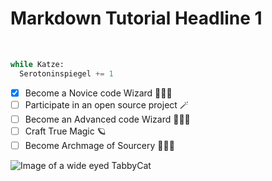 # Markdown Tutorial Headline 1

<br />

```python
while Katze:
  Serotoninspiegel += 1
```

- [x] Become a Novice code Wizard 🧙‍♂️✨<br />
- [ ] Participate in an open source project 🪄<br />
- [ ] Become an Advanced code Wizard 🧙‍♂️🌠<br />
- [ ] Craft True Magic 🪐<br />
- [ ] Become Archmage of Sourcery 🧙‍♂️🌌<br />

![Image of a wide eyed TabbyCat](https://upload.wikimedia.org/wikipedia/commons/thumb/1/1d/Katzepasstauf_%282009_photo%3B_cropped_2022%29_%28cropped%29.jpg/1024px-Katzepasstauf_%282009_photo%3B_cropped_2022%29_%28cropped%29.jpg)
